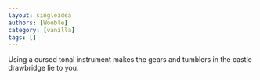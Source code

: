 ```yaml
---
layout: singleidea
authors: [Wooble]
category: [vanilla]
tags: []
---
```

Using a cursed tonal instrument makes the gears and tumblers in the castle drawbridge lie to you.
